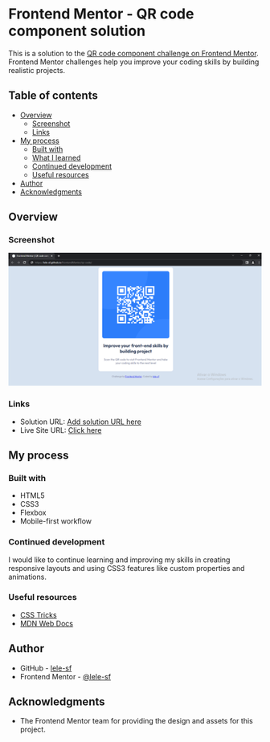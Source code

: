 # Frontend Mentor - QR code component solution

This is a solution to the [QR code component challenge on Frontend Mentor](https://www.frontendmentor.io/challenges/qr-code-component-iux_sIO_H). Frontend Mentor challenges help you improve your coding skills by building realistic projects. 

## Table of contents

- [Overview](#overview)
  - [Screenshot](#screenshot)
  - [Links](#links)
- [My process](#my-process)
  - [Built with](#built-with)
  - [What I learned](#what-i-learned)
  - [Continued development](#continued-development)
  - [Useful resources](#useful-resources)
- [Author](#author)
- [Acknowledgments](#acknowledgments)

## Overview

### Screenshot

![Screenshot of the solution](./images/screenshot.png)

### Links

- Solution URL: [Add solution URL here](https://your-solution-url.com)
- Live Site URL: [Click here](https://lele-sf.github.io/frontendMentor/qr-code/)

## My process

### Built with

- HTML5
- CSS3
- Flexbox
- Mobile-first workflow

### Continued development

I would like to continue learning and improving my skills in creating responsive layouts and using CSS3 features like custom properties and animations.

### Useful resources

- [CSS Tricks](https://css-tricks.com/) 
- [MDN Web Docs](https://developer.mozilla.org/en-US/)

## Author

- GitHub - [lele-sf](https://github.com/lele-sf)
- Frontend Mentor - [@lele-sf](https://www.frontendmentor.io/profile/lele-sf)

## Acknowledgments

- The Frontend Mentor team for providing the design and assets for this project.

